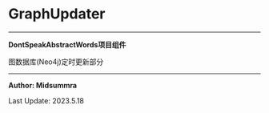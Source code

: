 # GraphUpdater
---
**DontSpeakAbstractWords项目组件**

图数据库(Neo4j)定时更新部分

---
**Author: Midsummra**

Last Update: 2023.5.18